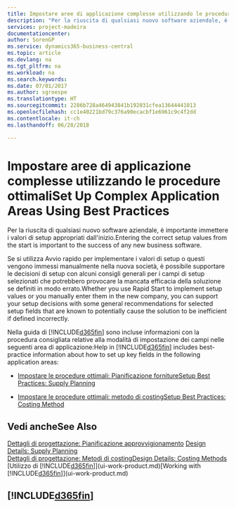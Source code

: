 ```yaml
---
title: Impostare aree di applicazione complesse utilizzando le procedure ottimali | Documenti Microsoft
description: "Per la riuscita di qualsiasi nuovo software aziendale, è importante immettere i valori di setup appropriati dall'inizio."
services: project-madeira
documentationcenter: 
author: SorenGP
ms.service: dynamics365-business-central
ms.topic: article
ms.devlang: na
ms.tgt_pltfrm: na
ms.workload: na
ms.search.keywords: 
ms.date: 07/01/2017
ms.author: sgroespe
ms.translationtype: HT
ms.sourcegitcommit: 2286b728a464943841b192031cfea13644441013
ms.openlocfilehash: cc1e40221bd79c376a90ecacbf1e6961c9c4f2dd
ms.contentlocale: it-ch
ms.lasthandoff: 06/28/2018

---
```

# <a name="set-up-complex-application-areas-using-best-practices"></a><span data-ttu-id="8adc5-103">Impostare aree di applicazione complesse utilizzando le procedure ottimali</span><span class="sxs-lookup"><span data-stu-id="8adc5-103">Set Up Complex Application Areas Using Best Practices</span></span>
<span data-ttu-id="8adc5-104">Per la riuscita di qualsiasi nuovo software aziendale, è importante immettere i valori di setup appropriati dall'inizio.</span><span class="sxs-lookup"><span data-stu-id="8adc5-104">Entering the correct setup values from the start is important to the success of any new business software.</span></span>  

 <span data-ttu-id="8adc5-105">Se si utilizza Avvio rapido per implementare i valori di setup o questi vengono immessi manualmente nella nuova società, è possibile supportare le decisioni di setup con alcuni consigli generali per i campi di setup selezionati che potrebbero provocare la mancata efficacia della soluzione se definiti in modo errato.</span><span class="sxs-lookup"><span data-stu-id="8adc5-105">Whether you use Rapid Start to implement setup values or you manually enter them in the new company, you can support your setup decisions with some general recommendations for selected setup fields that are known to potentially cause the solution to be inefficient if defined incorrectly.</span></span>  

 <span data-ttu-id="8adc5-106">Nella guida di [!INCLUDE[d365fin](includes/d365fin_md.md)] sono incluse informazioni con la procedura consigliata relative alla modalità di impostazione dei campi nelle seguenti area di applicazione:</span><span class="sxs-lookup"><span data-stu-id="8adc5-106">Help in [!INCLUDE[d365fin](includes/d365fin_md.md)] includes best-practice information about how to set up key fields in the following application areas:</span></span>  

-   [<span data-ttu-id="8adc5-107">Impostare le procedure ottimali: Pianificazione forniture</span><span class="sxs-lookup"><span data-stu-id="8adc5-107">Setup Best Practices: Supply Planning</span></span>](setup-best-practices-supply-planning.md)  

-   [<span data-ttu-id="8adc5-108">Impostare le procedure ottimali: metodo di costing</span><span class="sxs-lookup"><span data-stu-id="8adc5-108">Setup Best Practices: Costing Method</span></span>](setup-best-practices-costing-method.md)  

## <a name="see-also"></a><span data-ttu-id="8adc5-109">Vedi anche</span><span class="sxs-lookup"><span data-stu-id="8adc5-109">See Also</span></span>  
<span data-ttu-id="8adc5-110">[Dettagli di progettazione: Pianificazione approvvigionamento](design-details-supply-planning.md) </span><span class="sxs-lookup"><span data-stu-id="8adc5-110">[Design Details: Supply Planning](design-details-supply-planning.md) </span></span>  
[<span data-ttu-id="8adc5-111">Dettagli di progettazione: Metodi di costing</span><span class="sxs-lookup"><span data-stu-id="8adc5-111">Design Details: Costing Methods</span></span>](design-details-costing-methods.md)  
<span data-ttu-id="8adc5-112">[Utilizzo di [!INCLUDE[d365fin](includes/d365fin_md.md)]](ui-work-product.md)</span><span class="sxs-lookup"><span data-stu-id="8adc5-112">[Working with [!INCLUDE[d365fin](includes/d365fin_md.md)]](ui-work-product.md)</span></span>

## [!INCLUDE[d365fin](includes/free_trial_md.md)]  
 

